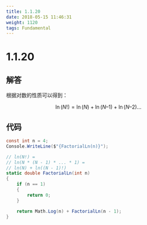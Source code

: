 ```yaml
---
title: 1.1.20
date: 2018-05-15 11:46:31
weight: 1120
tags: Fundamental
---
```


# 1.1.20


## 解答

根据对数的性质可以得到：

$$
\ln(N!) = \ln(N) + \ln(N – 1) + \ln(N – 2)…
$$

## 代码

```csharp
const int n = 4;
Console.WriteLine($"{FactorialLn(n)}");

// ln(N!) =
// ln(N * (N - 1) * ... * 1) =
// ln(N) + ln((N - 1)!)
static double FactorialLn(int n)
{
    if (n == 1)
    {
        return 0;
    }

    return Math.Log(n) + FactorialLn(n - 1);
}
```

